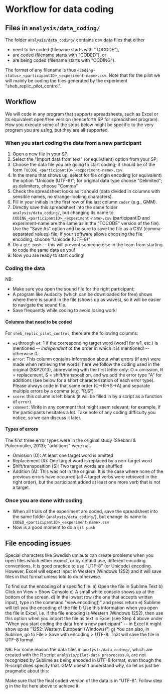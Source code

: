 Workflow for data coding
========================

Files in `analysis/data_coding/`
--------------------------------

The folder `analysis/data_coding/` contains csv data files that either 
- need to be coded (filename starts with "TOCODE"),
- are coded (filename starts with "CODED"), or
- are being coded (filename starts with "CODING").

The format of any filename is thus `<coding-status>_<participantID>_<experiment-name>.csv`.
Note that for the pilot we will mainly be coding the files generated by the experiment "sheb_replic_pilot_control".

Workflow
--------

We will code in any program that supports spreadsheets, such as Excel or its equivalent open/free version (henceforth SP for spreadsheet program). How you execute some of the steps below might be specific to the very program you are using, but they are all supported.

### When you start coding the data from a new participant

1. Open a new file in your SP;
2. Select the "Import data from text" (or equivalent) option from your SP;
3. Choose the data file you are going to start coding; it should be of the form `TOCODE_<participantID>_<experiment-name>.csv`
4. In the menu that shows up, select for file origin encoding (or equivalent) the option "Unicode (UTF-8)"; for original data type choose "Delimited"; as delimiters, choose "Comma"
5. Check the spreadsheet looks as it should (data divided in columns with sensible names, no strange-looking characters).
6. Fill in your initials in the first row of the last column `coder` (e.g., GMM).
7. Directly save this spreadsheet into the same folder `analysis/data_coding/`, but changing its name to `CODING_<participantID>_<experiment-name>.csv` (participantID and experiment-name are the same as in the "TOCODE" version of the file). Use the "Save As" option and be sure to save the file as a CSV (comma-separated values) file; if your software allows choosing the file encoding, choose "Unicode (UTF-8)"
8. Do a `git push` -- this will prevent someone else in the team from starting to code the same data as you!
9. Now you are ready to start coding!


### Coding the data

NB:
- Make sure you open the sound file for the right participant;
- A program like Audacity (which can be downloaded for free) shows where there is sound in the file (shows up as waves), so it will be easier to navigate the sound file.
- Save frequently while coding to avoid losing work!


#### Columns that need to be coded

For `sheb_replic_pilot_control`, there are the following columns:

- `w1` through `w4`: 1 if the corresponding target word (word1 for w1, etc.) is mentioned -- *independent* of the order in which it is mentioned! -- otherwise 0.
- `error`: This column contains information about what errors (if any) were made when retrieving the words; here we follow the coding used in the original (S&P2013), abbreviating with the first letter only: O = omission, R = replacement, S = shift/transposition, and we add the error type "A" for additions (see below for a short characterization of each error type). Please always code in that same order (O->R->S->A) and separate multiple errors by a comma (e.g. "R,S")
- `score`: this column is left blank (it will be filled in by a script as a function of `error`)
- `comment`: Write in any comment that might seem relevant; for example, if the participants hesitates a lot. Take note of any coding difficulty you notice, so we can discuss it later.

#### Types of errors

The first three error types were in the original study (Shebani & Pulvermüller, 2013); "additions" were not.

- Omission (O): At least one target word is omitted
- Replacement (R): One target word is replaced by a non-target word
- Shift/transposition (S): Two target words are shuffled
- Addition (A): This was not in the original. It is the case where none of the previous errors have occurred (all 4 target verbs were retrieved in the right order), but the participant added at least one more verb that is not a target.


### Once you are done with coding

- When all trials of the experiment are coded, save the spreadsheet into the same folder (`analysis/data_coding/`), but change its name to 
`CODED_<participantID>_<experiment-name>.csv`
-  Now is a good moment to do a `git push`


## File encoding issues

Special characters like Swedish umlauts can create problems when you open files which either expect, or by default use, different encoding conventions. It is good practice to use "UTF-8" (or Unicode) encoding. However, Excel will expect input in Western (Windows 1252) and it will save files in that format unless told to do otherwise.

To find out the encoding of a specific file:
a) Open the file in Sublime Text
b) Click on View > Show Console
c) A small white console shows up at the bottom of the screen.
d) In the lowest row (the one that accepts written input), type in the command "view.encoding()" and press return
e) Sublime will tell you the encoding of the file
f) Use this information when you open the file in Excel, i.e. if the file encoding is Western (Windows 1252), then use this option when you import the file as text in Excel (see Step 4 above under "When you start coding the data from a new participant" -- in Excel it might show up as "1252: Western European (Windows)")
g) You can also, in Sublime, go to File > Save with encoding > UTF-8. That will save the file in UTF-8 format

NB: For some reason the data files in `analysis/data_coding/`, which are created with the R script `analysis/pilot-data_preprocess.R`, are not recognized by Sublime as being encoded in UTF-8 format, even though the R-script does specify that. GMM doesn't understand why, so let us just be pragmatic about this:

Make sure that the final coded version of the data is in "UTF-8". Follow step g in the list here above to achieve it.
